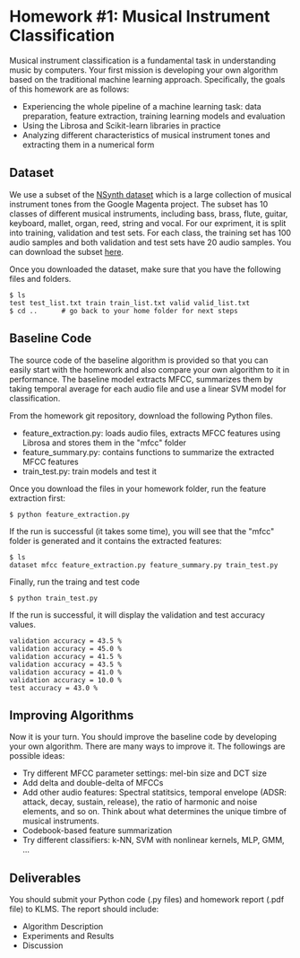 # Homework #1: Musical Instrument Classification
Musical instrument classification is a fundamental task in understanding music by computers. Your first mission is developing your own algorithm based on the traditional machine learning approach. Specifically, the goals of this homework are as follows: 
- Experiencing the whole pipeline of a machine learning task: data preparation, feature extraction, training learning models and evaluation 
- Using the Librosa and Scikit-learn libraries in practice 
- Analyzing different characteristics of musical instrument tones and extracting them in a numerical form

## Dataset
We use a subset of the [NSynth dataset](https://magenta.tensorflow.org/datasets/nsynth) which is a large collection of musical instrument tones from the Google Magenta project. The subset has 10 classes of different musical instruments, including bass, brass, flute, guitar, keyboard, mallet, organ, reed, string and vocal. For our expriment, it is split into training, validation and test sets. For each class, the training set has 100 audio samples and both validation and test sets have 20 audio samples. You can download the subset [here](https://drive.google.com/drive/folders/1uewIV8Mm4xXCYnkj9nglg5TFsbpnpgDE?usp=sharing). 

Once you downloaded the dataset, make sure that you have the following files and folders.  

```
$ ls 
test test_list.txt train train_list.txt valid valid_list.txt
$ cd ..      # go back to your home folder for next steps
```

## Baseline Code
The source code of the baseline algorithm is provided so that you can easily start with the homework and also compare your own algorithm to it in performance. The baseline model extracts MFCC, summarizes them by taking temporal average for each audio file and use a linear SVM model for classification.  

From the homework git repository, download the following Python files. 

* feature_extraction.py: loads audio files, extracts MFCC features using Librosa and stores them in the "mfcc" folder
* feature_summary.py: contains functions to summarize the extracted MFCC features
* train_test.py: train models and test it 

Once you download the files in your homework folder, run the feature extraction first:
```
$ python feature_extraction.py
```
If the run is successful (it takes some time), you will see that the "mfcc" folder is generated and it contains the extracted features:

```
$ ls 
dataset mfcc feature_extraction.py feature_summary.py train_test.py
```

Finally, run the traing and test code
```
$ python train_test.py
```

If the run is successful, it will display the validation and test accuracy values.  

```
validation accuracy = 43.5 %
validation accuracy = 45.0 %
validation accuracy = 41.5 %
validation accuracy = 43.5 %
validation accuracy = 41.0 %
validation accuracy = 10.0 %
test accuracy = 43.0 %
```

## Improving Algorithms
Now it is your turn. You should improve the baseline code by developing your own algorithm. There are many ways to improve it. The followings are possible ideas: 

* Try different MFCC parameter settings: mel-bin size and DCT size
* Add delta and double-delta of MFCCs
* Add other audio features: Spectral statitsics, temporal envelope (ADSR: attack, decay, sustain, release), the ratio of harmonic and noise elements, and so on. Think about what determines the unique timbre of musical instruments.
* Codebook-based feature summarization
* Try different classifiers: k-NN, SVM with nonlinear kernels, MLP, GMM, ...

## Deliverables
You should submit your Python code (.py files) and homework report (.pdf file) to KLMS. The report should include:
* Algorithm Description
* Experiments and Results
* Discussion

